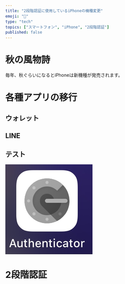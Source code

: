 ```yaml
---
title: "2段階認証に使用しているiPhoneの機種変更"
emoji: "📱"
type: "tech"
topics: ["スマートフォン", "iPhone", "2段階認証"]
published: false
---
```


# 秋の風物詩

毎年、秋ぐらいになるとiPhoneは新機種が発売されます。

# 各種アプリの移行

## ウォレット

## LINE

## テスト

![テスト](IMG_0314.jpg)

# 2段階認証
